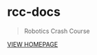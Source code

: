 # rcc-docs
> Robotics Crash Course

[VIEW HOMEPAGE](https://robotics-crash-course.github.io/rccdocs.github.io/)






